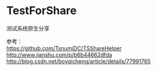 # TestForShare
测试系统原生分享

参考：  
https://github.com/TsnumiDC/TSShareHelper   
http://www.jianshu.com/p/b6b44662dfda   
http://blog.csdn.net/boyqicheng/article/details/77991765   
